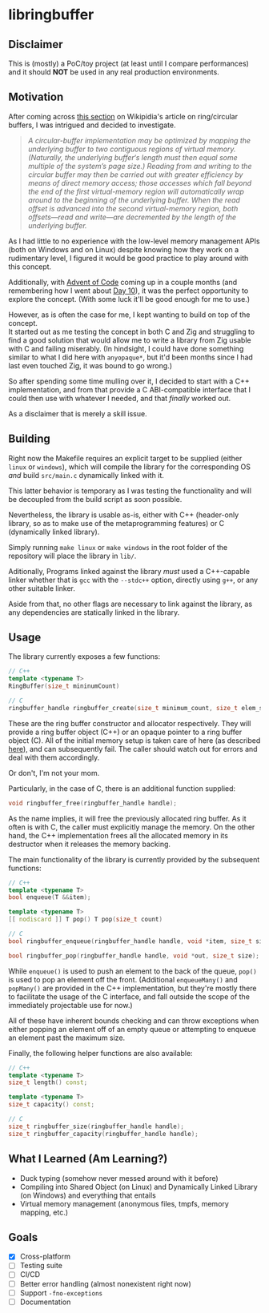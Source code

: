 # libringbuffer

## Disclaimer
This is (mostly) a PoC/toy project (at least until I compare performances) and it should **NOT** be used in any real production environments.

## Motivation

After coming across [this section](https://en.wikipedia.org/wiki/Circular_buffer#Optimization) on Wikipidia's article on ring/circular buffers, I was intrigued and decided to investigate.

> *A circular-buffer implementation may be optimized by mapping the underlying buffer to two contiguous regions of virtual memory. (Naturally, the underlying buffer‘s length must then equal some multiple of the system’s page size.) Reading from and writing to the circular buffer may then be carried out with greater efficiency by means of direct memory access; those accesses which fall beyond the end of the first virtual-memory region will automatically wrap around to the beginning of the underlying buffer. When the read offset is advanced into the second virtual-memory region, both offsets—read and write—are decremented by the length of the underlying buffer.*

As I had little to no experience with the low-level memory management APIs (both on Windows and on Linux) despite knowing how they work on a rudimentary level, I figured it would be good practice to play around with this concept.

Additionally, with [Advent of Code](https://adventofcode.com/) coming up in a couple months (and remembering how I went about [Day 10](https://github.com/fl4tisjustice/AoC2024/blob/f56f4f9b47da6e8839204eaca22332e1eb1995ea/day-10/day-10.c#L37C1-L37C7)), it was the perfect opportunity to explore the concept. (With some luck it'll be good enough for me to use.)

However, as is often the case for me, I kept wanting to build on top of the concept. \
It started out as me testing the concept in both C and Zig and struggling to find a good solution that would allow me to write a library from Zig usable with C and failing miserably. (In hindsight, I could have done something similar to what I did here with `anyopaque*`, but it'd been months since I had last even touched Zig, it was bound to go wrong.)

So after spending some time mulling over it, I decided to start with a C++ implementation, and from that provide a C ABI-compatible interface that I could then use with whatever I needed, and that *finally* worked out.

As a disclaimer that is merely a skill issue.

## Building

Right now the Makefile requires an explicit target to be supplied (either `linux` or `windows`), which will compile the library for the corresponding OS *and* build `src/main.c` dynamically linked with it.

This latter behavior is temporary as I was testing the functionality and will be decoupled from the build script as soon possible.

Nevertheless, the library is usable as-is, either with C++ (header-only library, so as to make use of the metaprogramming features) or C (dynamically linked library).

Simply running `make linux` or `make windows` in the root folder of the repository will place the library in `lib/`.

Aditionally, Programs linked against the library *must* used a C++-capable linker whether that is `gcc` with the `--stdc++` option, directly using `g++`, or any other suitable linker.

Aside from that, no other flags are necessary to link against the library, as any dependencies are statically linked in the library.

## Usage

The library currently exposes a few functions:

```cpp
// C++
template <typename T>
RingBuffer(size_t mininumCount)

// C
ringbuffer_handle ringbuffer_create(size_t minimum_count, size_t elem_size);
```

These are the ring buffer constructor and allocator respectively. They will provide a ring buffer object (C++) or an opaque pointer to a ring buffer object (C).
All of the initial memory setup is taken care of here (as described [here](#motivation)), and can subsequently fail.
The caller should watch out for errors and deal with them accordingly.

Or don't, I'm not your mom.

Particularly, in the case of C, there is an additional function supplied:

```c
void ringbuffer_free(ringbuffer_handle handle);
```

As the name implies, it will free the previously allocated ring buffer.
As it often is with C, the caller must explicitly manage the memory.
On the other hand, the C++ implementation frees all the allocated memory in its destructor when it releases the memory backing.

The main functionality of the library is currently provided by the subsequent functions: 

```c++
// C++
template <typename T>
bool enqueue(T &&item);

template <typename T>
[[ nodiscard ]] T pop() T pop(size_t count)

// C
bool ringbuffer_enqueue(ringbuffer_handle handle, void *item, size_t size);

bool ringbuffer_pop(ringbuffer_handle handle, void *out, size_t size);
```
While `enqueue()` is used to push an element to the back of the queue, `pop()` is used to pop an element off the front.
(Additional `enqueueMany()` and `popMany()` are provided in the C++ implementation, but they're mostly there to facilitate the usage of the C interface, and fall outside the scope of the immediately projectable use for now.)

All of these have inherent bounds checking and can throw exceptions when either popping an element off of an empty queue or attempting to enqueue an element past the maximum size. 

Finally, the following helper functions are also available:

```c++
// C++
template <typename T>
size_t length() const;

template <typename T>
size_t capacity() const;

// C
size_t ringbuffer_size(ringbuffer_handle handle);
size_t ringbuffer_capacity(ringbuffer_handle handle);
```
## What I Learned (Am Learning?)
- Duck typing (somehow never messed around with it before)
- Compiling into Shared Object (on Linux) and Dynamically Linked Library (on Windows) and everything that entails
- Virtual memory management (anonymous files, tmpfs, memory mapping, etc.)

## Goals
- [x] Cross-platform
- [ ] Testing suite
- [ ] CI/CD
- [ ] Better error handling (almost nonexistent right now)
- [ ] Support `-fno-exceptions`
- [ ] Documentation